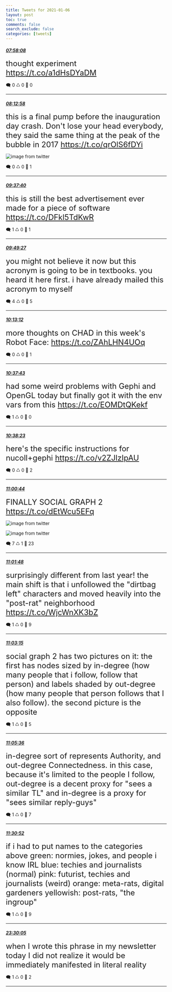 ```yaml
---
title: Tweets for 2021-01-06
layout: post
toc: true
comments: false
search_exclude: false
categories: [tweets]
---
```



#### <a href = "https://twitter.com/deepfates/status/1346833436720283648">*07:58:08*</a>

<font size="5">thought experiment   https://t.co/a1dHsDYaDM</font>



🗨️ 0 ♺ 0 🤍  0   

---
    
#### <a href = "https://twitter.com/deepfates/status/1346837168107315200">*08:12:58*</a>

<font size="5">this is a final pump before the inauguration day crash. Don't lose your head everybody, they said the same thing at the peak of the bubble in 2017  https://t.co/qrOlS6fDYi</font>

![image from twitter](/fastpages//images/ErDtQ74VEAEc3HO.jpg)


🗨️ 0 ♺ 0 🤍  1   

---
    
#### <a href = "https://twitter.com/deepfates/status/1346858482025295872">*09:37:40*</a>

<font size="5">this is still the best advertisement ever made for a piece of software  https://t.co/DFkl5TdKwR</font>



🗨️ 1 ♺ 0 🤍  1   

---
    
#### <a href = "https://twitter.com/deepfates/status/1346861446701981700">*09:49:27*</a>

<font size="5">you might not believe it now but this acronym is going to be in textbooks. you heard it here first. i have already mailed this acronym to myself</font>



🗨️ 4 ♺ 0 🤍  5   

---
    
#### <a href = "https://twitter.com/deepfates/status/1346867425808162816">*10:13:12*</a>

<font size="5">more thoughts on CHAD in this week's Robot Face:  https://t.co/ZAhLHN4UOq</font>



🗨️ 0 ♺ 0 🤍  1   

---
    
#### <a href = "https://twitter.com/deepfates/status/1346873595981656066">*10:37:43*</a>

<font size="5">had some weird problems with Gephi and OpenGL today but finally got it with the env vars from this  https://t.co/EOMDtQKekf</font>



🗨️ 1 ♺ 0 🤍  0   

---
    
#### <a href = "https://twitter.com/deepfates/status/1346873761316937729">*10:38:23*</a>

<font size="5">here's the specific instructions for nucoll+gephi  https://t.co/v2ZJlzIpAU</font>



🗨️ 0 ♺ 0 🤍  2   

---
    
#### <a href = "https://twitter.com/deepfates/status/1346879388177080320">*11:00:44*</a>

<font size="5">FINALLY  SOCIAL GRAPH 2  https://t.co/dEtWcu5EFq</font>

![image from twitter](/fastpages//images/ErETosZXMAI2hpB.jpg)

![image from twitter](/fastpages//images/ErETpx1XcAEOO2O.jpg)


🗨️ 7 ♺ 1 🤍  23   

---
    
#### <a href = "https://twitter.com/deepfates/status/1346879655886917632">*11:01:48*</a>

<font size="5">surprisingly different from last year! the main shift is that i unfollowed the "dirtbag left" characters and moved heavily into the "post-rat" neighborhood   https://t.co/WjcWnXK3bZ</font>



🗨️ 1 ♺ 0 🤍  9   

---
    
#### <a href = "https://twitter.com/deepfates/status/1346880019390455808">*11:03:15*</a>

<font size="5">social graph 2 has two pictures on it: the first has nodes sized by in-degree (how many people that i follow, follow that person) and labels shaded by out-degree (how many people that person follows that I also follow). the second picture is the opposite</font>



🗨️ 1 ♺ 0 🤍  5   

---
    
#### <a href = "https://twitter.com/deepfates/status/1346880614503481347">*11:05:36*</a>

<font size="5">in-degree sort of represents Authority, and out-degree Connectedness. in this case, because it's limited to the people I follow, out-degree is a decent proxy for "sees a similar TL" and in-degree is a proxy for "sees similar reply-guys"</font>



🗨️ 1 ♺ 0 🤍  7   

---
    
#### <a href = "https://twitter.com/deepfates/status/1346886970107162633">*11:30:52*</a>

<font size="5">if i had to put names to the categories above   green: normies, jokes, and people i know IRL blue: techies and journalists (normal) pink: futurist, techies and journalists (weird) orange: meta-rats, digital gardeners yellowish: post-rats, "the ingroup"</font>



🗨️ 1 ♺ 0 🤍  9   

---
    
#### <a href = "https://twitter.com/deepfates/status/1347067967364870144">*23:30:05*</a>

<font size="5">when I wrote this phrase in my newsletter today I did not realize it would be immediately manifested in literal reality</font>



🗨️ 1 ♺ 0 🤍  2   

---
    
            
